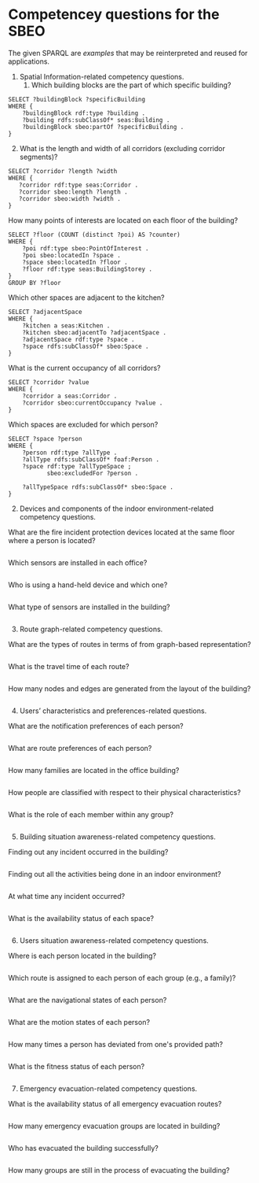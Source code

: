# Competencey questions for the SBEO

The given SPARQL are _examples_ that may be reinterpreted and reused for applications.

1. Spatial Information-related competency questions.
    1. Which building blocks are the part of which specific building?   

```
SELECT ?buildingBlock ?specificBuilding
WHERE {
    ?buildingBlock rdf:type ?building .
    ?building rdfs:subClassOf* seas:Building .
    ?buildingBlock sbeo:partOf ?specificBuilding . 
}
```
   2. What is the length and width of all corridors (excluding corridor segments)?  
 
 ```
SELECT ?corridor ?length ?width 
WHERE {
    ?corridor rdf:type seas:Corridor .
    ?corridor sbeo:length ?length . 
    ?corridor sbeo:width ?width . 
}
 ```
    
How many points of interests are located on each floor of the building?   
```
SELECT ?floor (COUNT (distinct ?poi) AS ?counter) 
WHERE {
    ?poi rdf:type sbeo:PointOfInterest .
    ?poi sbeo:locatedIn ?space . 
    ?space sbeo:locatedIn ?floor . 
    ?floor rdf:type seas:BuildingStorey .
}
GROUP BY ?floor 
```
    
Which other spaces are adjacent to the kitchen?   
```
SELECT ?adjacentSpace
WHERE {
    ?kitchen a seas:Kitchen .
    ?kitchen sbeo:adjacentTo ?adjacentSpace . 
    ?adjacentSpace rdf:type ?space . 
    ?space rdfs:subClassOf* sbeo:Space .
}
```

What is the current occupancy of all corridors?  
```
SELECT ?corridor ?value
WHERE {
    ?corridor a seas:Corridor .
    ?corridor sbeo:currentOccupancy ?value . 
}
```

Which spaces are excluded for which person?   
```
SELECT ?space ?person
WHERE {
    ?person rdf:type ?allType . 
    ?allType rdfs:subClassOf* foaf:Person . 
    ?space rdf:type ?allTypeSpace ;
           sbeo:excludedFor ?person . 

    ?allTypeSpace rdfs:subClassOf* sbeo:Space .
}
```





2. Devices and components of the indoor environment-related competency questions.

What are the fire incident protection devices located at the same floor where a person is located?  
```
```

Which sensors are installed in each office?   
```
```

Who is using a hand-held device and which one?  
```
```

What type of sensors are installed in the building?   
```
```




3. Route graph-related competency questions.

What are the types of routes in terms of from graph-based representation?   
```
```

What is the travel time of each route?   
```
```

How many nodes and edges are generated from the layout of the building?   
```
```




4. Users’ characteristics and preferences-related questions.

What are the notification preferences of each person?   
```
```

What are route preferences of each person?   
```
```

How many families are located in the office building?  
```
```

How people are classified with respect to their physical characteristics?   
```
```

What is the role of each member within any group?   
```
```





5. Building situation awareness-related competency questions.

Finding out any incident occurred in the building?   
```
```

Finding out all the activities being done in an indoor environment?   
```
```

At what time any incident occurred?   
```
```

What is the availability status of each space?   
```
```



6. Users situation awareness-related competency questions.

Where is each person located in the building?   
```
```

Which route is assigned to each person of each group (e.g., a family)?  
```
```

What are the navigational states of each person?  
```
```

What are the motion states of each person?  
```
```

How many times a person has deviated from one's provided path?   
```
```

What is the fitness status of each person?   
```
```





7. Emergency evacuation-related competency questions.

What is the availability status of all emergency evacuation routes?   
```
```

How many emergency evacuation groups are located in building?   
```
```

Who has evacuated the building successfully?   
```
```

How many groups are still in the process of evacuating the building?   
```
```

